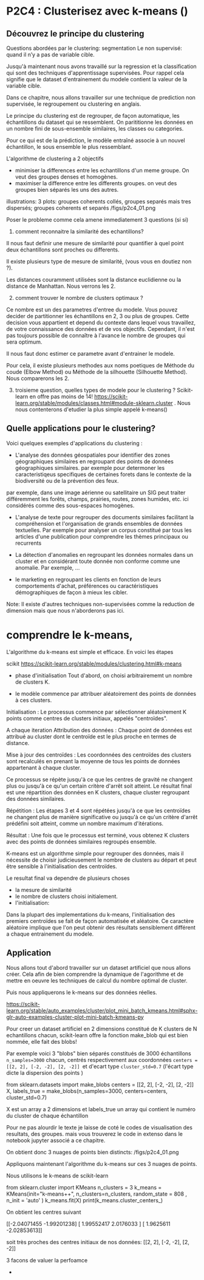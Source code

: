 # P2C4 : Clusterisez avec k-means ()
## Découvrez le principe du clustering
  Questions abordées par le clustering: segmentation
  Le non supervisé: quand il n’y a pas de variable cible.

Jusqu'à maintenant nous avons travaillé sur la regression et la classification qui sont des techniques  d'apprentissage supervisées. Pour rappel cela signifie que le dataset d'entrainement du modele contient la valeur de la variable cible.

Dans ce chapitre, nous allons travailler sur une technique de prediction non supervisée, le regroupement ou clustering en anglais.

Le principe du clustering est de regrouper, de façon automatique, les échantillons du dataset qui se ressemblent.
On parititionne les données en un nombre fini de sous-ensemble similaires, les classes ou categories.

Pour ce qui est de la prédiction, le modèle entraîné associe à un nouvel échantillon, le sous ensemble le plus ressemblant.

L'algorithme de clustering a 2 objectifs
- minimiser  la differences entre les echantillons d'un meme  groupe. On veut des groupes denses et homogènes.
- maximiser la difference entre les differents groupes. on veut des groupes bien séparés les uns des autres.


illustrations: 3 plots:  groupes coherents collés, groupes separés mais tres dispersés; groupes coherents et separés
/figs/p2c4_01.png


Poser le probleme comme cela amene immediatement 3 questions (si si)

1. comment reconnaitre la similarité des echantillons?

Il nous faut definir une mesure de similarité pour quantifier à quel point deux échantillons sont proches ou differents.

Il existe plusieurs type de mesure de similarité, (vous vous en doutiez non ?).

Les distances couramment utilisées sont la distance euclidienne ou la distance de Manhattan. Nous verrons les 2.

2. comment trouver le nombre de clusters optimaux ?

Ce nombre est un des parametres d'entree du modele. Vous pouvez decider de partitionner les échantillons en 2, 3 ou plus de groupes. Cette decision vous appartient et depend du contexte dans lequel vous travaillez, de votre connaissance des données et de vos objectifs. Cependant, il n'est pas toujours possible de connaître à l'avance le nombre de groupes qui sera optimum.

Il nous faut donc estimer ce parametre avant d'entrainer le modele.

Pour cela, il existe plusieurs methodes aux noms poetiques de Méthode du coude (Elbow Method) ou Méthode de la silhouette (Silhouette Method). Nous comparerons les 2.

3. troisieme question, quelles types de modele pour le clustering ?
Scikit-learn en offre pas moins de 14! https://scikit-learn.org/stable/modules/classes.html#module-sklearn.cluster . Nous nous contenterons d'etudier la plus simple appelé k-means()


## Quelle applications pour le clustering?

Voici quelques exemples d'applications du clustering :

- L'analyse des données géospatiales pour identifier des zones géographiques similaires en regroupant des points de données géographiques similaires. par exemple pour determoner les caracteristiqeus specifiques de certaines forets dans le contexte de la biodiversité ou de la prévention des feux.

 par exemple, dans une image aérienne ou satellitaire un SIG peut traiter différemment les forêts, champs, prairies, routes, zones humides, etc. ici considérés comme des sous-espaces homogènes.

- L'analyse de texte pour regrouper des documents similaires facilitant la compréhension et l'organisation de grands ensembles de données textuelles. Par exemple pour analyser un corpus constitué par tous les articles d'une publication pour comprendre les thèmes principaux ou recurrents

- La détection d'anomalies en regroupant les données normales dans un cluster et en considérant toute donnée non conforme comme une anomalie. Par exemple, ...

- le marketing en regroupant les clients en fonction de leurs comportements d'achat, préférences ou caractéristiques démographiques de façon à mieux les cibler.

Note: Il existe d'autres techniques non-supervisées comme la reduction de dimension mais que nous n'aborderons pas ici.


# comprendre le k-means,

L'algorithme du k-means est simple et efficace. En voici les étapes


scikit
https://scikit-learn.org/stable/modules/clustering.html#k-means


- phase d'initialisation
Tout d'abord, on choisi arbitrairememt un nombre de clusters K.

- le modèle commence par attribuer aléatoirement des points de données à ces clusters.

Initialisation : Le processus commence par sélectionner aléatoirement K points comme centres de clusters initiaux, appelés "centroïdes".

A chaque iteration
Attribution des données : Chaque point de données est attribué au cluster dont le centroïde est le plus proche en termes de distance.

Mise à jour des centroïdes : Les coordonnées des centroïdes des clusters sont recalculés en prenant la moyenne de tous les points de données appartenant à chaque cluster.

Ce processus se répète jusqu'à ce que les centres de gravité ne changent plus ou jusqu'à ce qu'un certain critère d'arrêt soit atteint. Le résultat final est une répartition des données en K clusters, chaque cluster regroupant des données similaires.


Répétition : Les étapes 3 et 4 sont répétées jusqu'à ce que les centroïdes ne changent plus de manière significative ou jusqu'à ce qu'un critère d'arrêt prédéfini soit atteint, comme un nombre maximum d'itérations.

Résultat : Une fois que le processus est terminé, vous obtenez K clusters avec des points de données similaires regroupés ensemble.


K-means est un algorithme simple pour regrouper des données, mais il nécessite de choisir judicieusement le nombre de clusters au départ et peut être sensible à l'initialisation des centroïdes.

Le resultat final va dependre de plusieurs choses
- la mesure de similarité
- le nombre de clusters choisi initialement.
- l'initialisation:

Dans la plupart des implementations du k-means, l'initialisation des premiers centroïdes se fait de façon automatisée et aléatoire. Ce caractère aléatoire implique que l'on peut obtenir des résultats sensiblement différent a chaque entrainement du modele.



## Application

Nous allons tout d'abord travailler sur un dataset artificiel que nous allons créer. Cela afin de bien comprendre la dynamique de l'agorithme et de mettre en oeuvre les techniques de calcul du nombre optimal de cluster.

Puis nous appliquerons le k-means sur des données réelles.

https://scikit-learn.org/stable/auto_examples/cluster/plot_mini_batch_kmeans.html#sphx-glr-auto-examples-cluster-plot-mini-batch-kmeans-py

Pour creer un dataset artificiel en 2 dimensions constitué de K clusters de N echantillons chacun, scikit-learn offre la fonction make_blob qui est bien nommée, elle fait des blobs!

Par exemple voici 3 "blobs" bien séparés constitués de 3000 échantillons ```n_samples=3000``` chacun, centrés respectivement aux coordonnées ```centers = [[2, 2], [-2, -2], [2, -2]] ```et d'ecart type ```cluster_std=0.7``` (l'écart type dicte la dispersion des points )

from sklearn.datasets import make_blobs
centers = [[2, 2], [-2, -2], [2, -2]]
X, labels_true = make_blobs(n_samples=3000, centers=centers, cluster_std=0.7)

X est un array a 2 dimensions et labels_true un array qui contient le numéro du  cluster de chaque échantillon

Pour ne pas alourdir le texte je laisse de coté le codes de visualisation des resultats, des groupes. mais vous trouverez le code in extenso dans le notebook jupyter associé a ce chapitre.

On obtient donc 3 nuages de points bien distincts:
/figs/p2c4_01.png

Appliquons maintenant l'algorithme du k-means sur ces 3 nuages de points.

Nous utilisons le k-means de scikit-learn


from sklearn.cluster import KMeans
n_clusters = 3
k_means = KMeans(init="k-means++", n_clusters=n_clusters, random_state = 808 , n_init = 'auto'  )
k_means.fit(X)
print(k_means.cluster_centers_)

On obtient les centres suivant

[[-2.04071455 -1.99201238]
 [ 1.99552417  2.0176033 ]
 [ 1.9625611  -2.02853613]]

soit très proches des centres initiaux de nos données: [[2, 2], [-2, -2], [2, -2]]

3 facons de valuer la perfoamce

-
